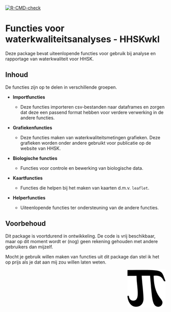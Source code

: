 <!-- badges: start -->
[![R-CMD-check](https://github.com/HHSK-wkl/HHSKwkl/actions/workflows/R-CMD-check.yaml/badge.svg)](https://github.com/HHSK-wkl/HHSKwkl/actions/workflows/R-CMD-check.yaml)
<!-- badges: end -->

# Functies voor waterkwaliteitsanalyses - HHSKwkl

Deze package bevat uiteenlopende functies voor gebruik bij analyse en rapportage van waterkwaliteit voor HHSK.

## Inhoud

De functies zijn op te delen in verschillende groepen.

- **Importfuncties**
   - Deze functies importeren csv-bestanden naar dataframes en zorgen dat deze een passend format hebben voor verdere verwerking in de andere functies.
   
- **Grafiekenfuncties**
  - Deze functies maken van waterkwaliteitsmetingen grafieken. Deze grafieken worden onder andere gebruikt voor publicatie op de website van HHSK.
  
- **Biologische functies**
  - Functies voor controle en bewerking van biologische data.
  
- **Kaartfuncties**
  - Functies die helpen bij het maken van kaarten d.m.v. `leaflet`.
  
- **Helperfuncties**
  - Uiteenlopende functies ter ondersteuning van de andere functies.

## Voorbehoud

Dit package is voortdurend in ontwikkeling. De code is vrij beschikbaar, maar op dit moment wordt er (nog) geen rekening gehouden met andere gebruikers dan mijzelf. 

Mocht je gebruik willen maken van functies uit dit package dan stel ik het op prijs als je dat aan mij zou willen laten weten.

<img src='man/figures/logo.png' align="right" height="120" />

